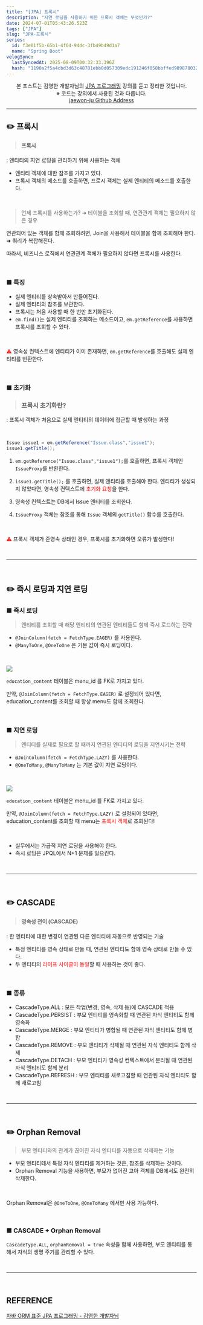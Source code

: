 ```yaml
---
title: "[JPA] 프록시"
description: "지연 로딩을 사용하기 위한 프록시 객체는 무엇인가?"
date: 2024-07-01T05:43:26.523Z
tags: ["JPA"]
slug: "JPA-프록시"
series:
  id: f3e01f5b-65b1-4f04-94dc-3fb49b49d1a7
  name: "Spring Boot"
velogSync:
  lastSyncedAt: 2025-08-09T00:32:33.396Z
  hash: "1190a2f5a4cbd3d63c48781ebb0d057309edc191246f058bbffed989878032c1"
---
```


<center>본 포스트는 김영한 개발자님의 <a href = "https://www.inflearn.com/course/ORM-JPA-Basic">JPA 프로그래밍</a> 강의를 듣고 정리한 것입니다.<br> ※ 코드는 강의에서 사용된 것과 다릅니다.<br> <a href = https://github.com/jaewon-ju/Learning_Spring>jaewon-ju Github Address</a></center>


---


## ✏️ 프록시
> #### 프록시
: 엔티티의 지연 로딩을 관리하기 위해 사용하는 객체

- 엔티티 객체에 대한 참조를 가지고 있다.
- 프록시 객체의 메소드를 호출하면, 프로시 객체는 실제 엔티티의 메소드를 호출한다.

<br>

> 언제 프록시를 사용하는가?
➜ 테이블을 조회할 때, 연관관계 객체는 필요하지 않은 경우

연관되어 있는 객체를 함께 조회하려면, Join을 사용해서 테이블을 함께 조회해야 한다.
➜ 쿼리가 복잡해진다.

따라서, 비즈니스 로직에서 연관관계 객체가 필요하지 않다면 프록시를 사용한다.

<br>

### ■ 특징

- 실제 엔티티를 상속받아서 만들어진다.
- 실제 엔티티의 참조를 보관한다.
- 프록시는 처음 사용할 때 한 번만 초기화된다.
- ```em.find()```는 실제 엔티티를 조회하는 메소드이고, ```em.getReference```를 사용하면 프록시를 조회할 수 있다.

<br>

<span style = "color:red">⚠️</span> 영속성 컨텍스트에 엔티티가 이미 존재하면, ```em.getReference```를 호출해도 실제 엔티티를 반환한다.

<br>

### ■ 초기화
>### 프록시 초기화란?
: 프록시 객체가 처음으로 실제 엔티티의 데이터에 접근할 때 발생하는 과정

<br>

```java
Issue issue1 = em.getReference("Issue.class","issue1");
issue1.getTitle();
```

1. ```em.getReference("Issue.class","issue1");```를 호출하면, 프록시 객체인 ```IssueProxy```를 반환한다.

2. ```issue1.getTitle();``` 를 호출하면, 실제 엔티티를 호출해야 한다.
엔티티가 생성되지 않았다면, 영속성 컨텍스트에 <span style = "color:red">초기화 요청</span>을 한다.

3. 영속성 컨텍스트는 DB에서 Issue 엔티티를 조회한다.

4. ```IssueProxy``` 객체는 참조를 통해 ```Issue``` 객체의 ```getTitle()``` 함수를 호출한다.

<br>

<span style = "color:red">⚠️</span> 프록시 객체가 준영속 상태인 경우, 프록시를 초기화하면 오류가 발생한다!

<br>

---

<br>

## ✏️ 즉시 로딩과 지연 로딩
### ■ 즉시 로딩
> 엔티티를 조회할 때 해당 엔티티의 연관된 엔티티들도 함께 즉시 로드하는 전략

- ```@JoinColumn(fetch = FetchType.EAGER)``` 를 사용한다.
- ```@ManyToOne```, ```@OneToOne``` 은 기본 값이 즉시 로딩이다.
<br>

![](https://velog.velcdn.com/images/jaewon-ju/post/a9b0cdfc-f30f-4a21-b27c-ffbd2b071d5d/image.png)

```education_content``` 테이블은 menu_id 를 FK로 가지고 있다.

만약, ```@JoinColumn(fetch = FetchType.EAGER)``` 로 설정되어 있다면, education_content를 조회할 때 항상 menu도 함께 조회한다.

<br>

### ■ 지연 로딩
> 엔티티를 실제로 필요로 할 때까지 연관된 엔티티의 로딩을 지연시키는 전략

- ```@JoinColumn(fetch = FetchType.LAZY)``` 를 사용한다.
- ```@OneToMany```, ```@ManyToMany``` 는 기본 값이 지연 로딩이다.

<br>

![](https://velog.velcdn.com/images/jaewon-ju/post/a9b0cdfc-f30f-4a21-b27c-ffbd2b071d5d/image.png)

```education_content``` 테이블은 menu_id 를 FK로 가지고 있다.

만약, ```@JoinColumn(fetch = FetchType.LAZY)``` 로 설정되어 있다면, education_content를 조회할 때 menu는 <span style = "color:red"> 프록시 객체</span>로 조회된다!

<br>

- 실무에서는 가급적 지연 로딩을 사용해야 한다.
- 즉시 로딩은 JPQL에서 N+1 문제를 일으킨다.

<br>

---

<br>

## ✏️ CASCADE
>#### 영속성 전이 (CASCADE)
: 한 엔티티에 대한 변경이 연관된 다른 엔티티에 자동으로 반영되는 기술

- 특정 엔티티를 영속 상태로 만들 때, 연관된 엔티티도 함께 영속 상태로 만들 수 있다.
- 두 엔티티의 <span style = "color:red">라이프 사이클이 동일</span>할 때 사용하는 것이 좋다.

<br>

### ■ 종류

- CascadeType.ALL : 모든 작업(변경, 영속, 삭제 등)에 CASCADE 적용
- CascadeType.PERSIST : 부모 엔티티를 영속화할 때 연관된 자식 엔티티도 함께 영속화
- CascadeType.MERGE : 부모 엔티티가 병합될 때 연관된 자식 엔티티도 함께 병합
- CascadeType.REMOVE : 부모 엔티티가 삭제될 때 연관된 자식 엔티티도 함께 삭제
- CascadeType.DETACH : 부모 엔티티가 영속성 컨텍스트에서 분리될 때 연관된 자식 엔티티도 함께 분리
- CascadeType.REFRESH : 부모 엔티티를 새로고침할 때 연관된 자식 엔티티도 함께 새로고침

<br>

---

<br>

## ✏️ Orphan Removal
> 부모 엔티티와의 관계가 끊어진 자식 엔티티를 자동으로 삭제하는 기능

- 부모 엔티티테서 특정 자식 엔티티를 제거하는 것은, 참조를 삭제하는 것이다.
- Orphan Removal 기능을 사용하면, 부모가 없어진 고아 객체를 DB에서도 완전히 삭제한다.

<br>

Orphan Removal은 ```@OneToOne```, ```@OneToMany``` 에서만 사용 가능하다.

<br>

### ■ CASCADE + Orphan Removal
```CascadeType.ALL```, ```orphanRemoval = true``` 속성을 함께 사용하면, 부모 엔티티를 통해서 자식의 생명 주기를 관리할 수 있다.

<br>

---

<br>

## REFERENCE
<a href = "https://www.inflearn.com/course/ORM-JPA-Basic">자바 ORM 표준 JPA 프로그래밍 - 김영한 개발자님</a>
